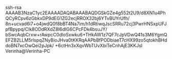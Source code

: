 ssh-rsa AAAAB3NzaC1yc2EAAAADAQABAAABAQDGSkGZe4g552t2U9/d8XN1u4PhQCyRCpv6zGbkxDP9dEG1ZG2ecjRROX32bj6YTvBUYrUfh/
8n+ucvad6i7+o4jwdQ0f8bBT4Na7im/h1dRtiwqJscSRRu72cj3PwrHNSxpUFJpfBpypq/Clk8ODdRXdZ8I6dIG6CPcFDk4bsuJY/
bSwcAqbCrxw+rAwpcC0dloSxwku6+THkAW1z7QF7cJpVDwQ41s3M6YgmQEFZB2LLM5rlspqZNyBioJHva0tKKRqAAPbBfPODbiaeT7cHX99zo5qtokhBHddoBN7xcOwQei2pJpk/
+6ctHn3xXqvWbTUvXbiTeCnhAjE3KKJsl Verinha@Verinha-PC
